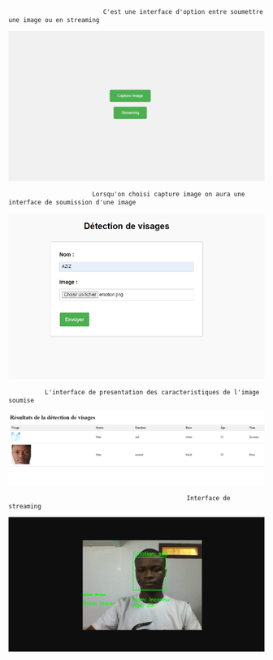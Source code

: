                               C'est une interface d'option entre soumettre une image ou en streaming
![interface de capture d'ecran et de streaming](https://github.com/garageia/deepface/blob/main/Capture%20d%E2%80%99%C3%A9cran%202023-04-03%20115934.png?raw=true)

                           Lorsqu'on choisi capture image on aura une interface de soumission d'une image
![capture d'ecran](  https://github.com/garageia/deepface/blob/main/Capture%20d%E2%80%99%C3%A9cran%202023-04-03%20142110.png?raw=true)

              L'interface de presentation des caracteristiques de l'image soumise
![resultat](https://github.com/garageia/deepface/blob/main/Capture%20d%E2%80%99%C3%A9cran%202023-04-03%20142320.png?raw=true)    

                                                     Interface de streaming
![streamin](https://github.com/garageia/deepface/blob/main/Capture%20d%E2%80%99%C3%A9cran%202023-04-03%20143042.png?raw=true)    

